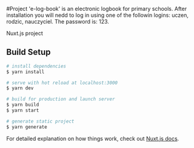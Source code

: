 
#Project 'e-log-book' is an electronic logbook for primary schools. 
After installation you will nedd to log in using one of the followin logins:
  uczen,
  rodzic,
  nauczyciel.
The password is: 123.


Nuxt.js project

## Build Setup

``` bash
# install dependencies
$ yarn install

# serve with hot reload at localhost:3000
$ yarn dev

# build for production and launch server
$ yarn build
$ yarn start

# generate static project
$ yarn generate
```

For detailed explanation on how things work, check out [Nuxt.js docs](https://nuxtjs.org).
